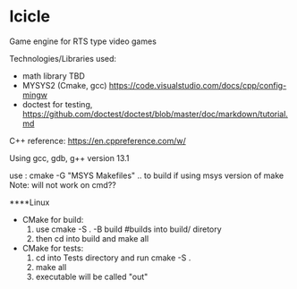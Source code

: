 # Icicle
Game engine for RTS type video games

Technologies/Libraries used:
- math library TBD
- MYSYS2 (Cmake, gcc) https://code.visualstudio.com/docs/cpp/config-mingw
- doctest for testing, https://github.com/doctest/doctest/blob/master/doc/markdown/tutorial.md


C++ reference: https://en.cppreference.com/w/

Using gcc, gdb, g++ version 13.1

use : cmake -G "MSYS Makefiles" .. to build if using msys version of make
Note: will not work on cmd??

****Linux 
- CMake for build: 
    1. use cmake -S . -B build #builds into build/ diretory
    2. then cd into build and make all
- CMake for tests: 
    1. cd into Tests directory and run cmake -S .
    2. make all
    3. executable will be called "out"